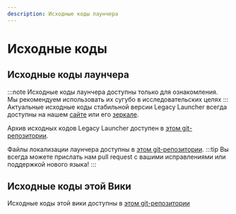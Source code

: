 ```yaml
---
description: Исходные коды лаунчера
---
```

# Исходные коды
## Исходные коды лаунчера
:::note
Исходные коды лаунчера доступны только для ознакомления.  
Мы рекомендуем использовать их сугубо в исследовательских целях
:::
Актуальные исходные коды стабильной версии Legacy Launcher всегда доступны на нашем [сайте](https://llaun.ch/source) или его [зеркале](https://lln4.ru/source).

Архив исходных кодов Legacy Launcher доступен в [этом git-репозитории](https://github.com/LegacyLauncher/archive).

Файлы локализации лаунчера доступны в [этом git-репозитории](https://github.com/LegacyLauncher/translations).
:::tip
Вы всегда можете прислать нам pull request с вашими исправлениями или поддержкой нового языка!
:::

## Исходные коды этой Вики
Исходные коды этой вики доступны в [этом git-репозитории](https://github.com/LegacyLauncher/docs/)